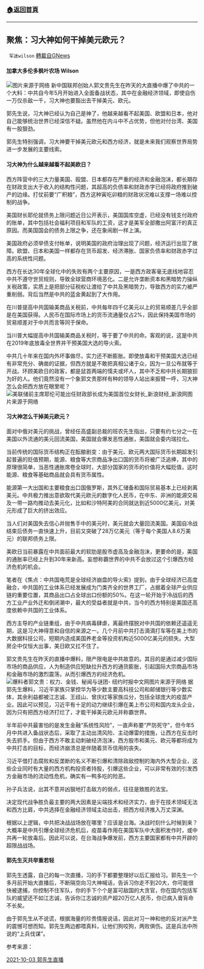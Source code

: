 ###  [:house:返回首頁](https://github.com/ourhimalayas/txt)
---


## 聚焦：习大神如何干掉美元欧元？
` 军迷wilson` [轉載自GNews](https://gnews.org/zh-hans/1573882/)

#### 加拿大多伦多枫叶农场  Wilson 
![](https://assets.gnews.org/wp-content/uploads/2021/10/image_proxy.jpeg)图片来源于网络
新中国联邦创始人郭文贵先生在昨天的大直播中爆了中共的一个大料：中共自今年5月开始进入全面备战状态，其中在金融经济领域，即使自伤一万仅杀敌一千，习大神也要豁出去干掉美元、欧元。

郭先生说，习大神已经认为自己是神了，他越来越看不起美国、欧盟和日本，他对自己能够统治世界已经深信不疑。虽然他在内斗中不占优势，但他对付台湾、美国有一股狠劲。

郭先生特别强调，习大神要干掉美元欧元和西方经济，就是未来我们观察世界局势进一步发展的主要线索。

#### 习大神为什么越来越看不起美欧日？

西方阵营中的三大力量美国、殴盟、日本都存在严重的经济和金融泡沫，都长期存在财政支出大于收入的结构性问题，其超高的负债率和财政赤字已经将政府推到破产的边缘。打仗前要“广积粮”，西方这种寅吃卯粮的财政状况难以支撑一场难以控制的战争。

美国财长耶伦就债务上限问题近日公开表示，美国国库空虚，已经没有钱支付政府的账单，其中包括社会福利项目和军队的工资，这才是美军全部撒出阿富汗的真正原因。而美国国会的债务上限之争，还在象闹剧一样上演。

美国政府必须举债支付帐单，说明美国的政府治理出现了问题，经济运行出现了故障。欧盟、日本和美国一样都存在货币超发、经济滞胀、国家负债率和财政赤字过高的系统性问题。

西方在长达30年全球化中的失败有两个主要原因，一是西方政客毫无底线地容忍中共不遵守世贸规则，导致全球营商环境恶化。二是允许垄断资本和黑暗势力操纵关税政策，实质上是把部分征税权让渡给了中共及黑暗势力，导致西方的实力被严重削弱。背后当然是中共的蓝金黄起到了大作用。

在川普提高中共国输美商品关税前，中共每年四千亿美元以上的贸易顺差几乎全部是在美国获得。人民币在国际市场上的货币流通量仅占2%，因此保持美国市场的贸易顺差对于中共而言等同于保命。

当川普大幅提高中共国输美商品关税时，等于要了中共的命。客观的说，这是中共在2019年底放毒全世界并干预美国大选的导火索。

中共几十年来在国内外坏事做尽，实力还不断膨胀。即使放毒和干预美国大选已经有非常充分、确凿的证据，但西方就是不敢把真相公诸于众，因为一旦公布就等于开战。环顾美欧日的政客，都是鼠首两端的懦夫或坏人，其中不乏和中共长期狼狈为奸的人。他们竟然没有一个象郭文贵那样有种的领导人站出来振臂一呼，习大神怎么会把西方放在眼里呢？
![美联储前主席耶伦可能出任财政部长成为美国首位女财长_新浪财经_新浪网](https://n.sinaimg.cn/finance/transform/770/w474h296/20201124/822a-kefmphc9263086.jpg)图片来源于网络
#### 习大神怎么干掉美元欧元？

面对中俄对美元的挑战，曾经任高盛副总裁的班农先生指出，只要有约七分之一在美国以外流通的美元回流美国，美国就会爆发恶性通胀，美国就会委内瑞拉化。

当前传统的国际货币结构正在酝酿剧变：由于美元、欧元两大国际货币长期超发引起普遍的贬值预期，能源、粮食等大宗商品净出口国的货币将被广泛追捧，其中的原理很简单，当恶性通胀席卷全球时，大部分国家的货币的价值将大幅贬值，这时能源、粮食等基础商品就会具有货币属性。

能源第一大出国和主要粮食出口国俄罗斯，其外汇储备和国际贸易基本上已经剥离美元。中共极力推出意欲取代美元欧元的数字化人民币，在中东、非洲的能源交易及一带一路均推动去美元化，比如和沙特阿美的合同就达到近5000亿美元，对美元形成了巨大的挤出效应。

当人们对美国失去信心并抛售手中的美元时，美元就会大量回流美国。美国自冷战结束后债务一直快速上升，目前又突破了28万亿美元（等于每个美国人8.6万美元）的联邦债务上限。

美欧日当前暴露在中共面前最大的软肋是股市虚高及金融泡沫，更要命的是，美国的通胀率已经上升到30年来新高。妄想称霸世界的中共不会放过这个引爆西方经济危机的机会。

笔者在《焦点：中共国电荒是全球经济崩盘的导火索》提到，由于全球经济已高度融合，中共国的工业体系已经发展成为门类齐全的世界工厂，占据着全球产业供应链的重要位置，其商品出口占全球出口份额的50%。在这一轮开始于冷战后的西方工业产业外迁和倒闭潮中，最大的受益者就是中共，当今的西方特别是美国还高度依赖中共国的工业体系。

西方主导的产业链重组，由于中共病毒肆虐，离最终摆脱对中共国的依赖还遥遥无期，这是习大神得意和自信的来源之一。几个月前中共打击滴滴打车等在美上市的大数据科技公司，短期内造成美国养老金等投资机构近5000亿美元的损失。大型房企中仅恒大出事，美日欧又扛不住了。

郭文贵先生在昨天的直播中爆料，限产限电是中共故意的。其目的是通过减少国际市场的商品供应，人为制造供应短缺拉升西方的通货膨胀，引起国际大宗商品市场和金融市场的激烈震荡，从而引爆西方的经济危机。
![爆料者郭文贵：权力、金钱、秘闻与谜团- 纽约时报中文网](https://static01.nyt.com/images/2018/01/14/magazine/14mag-wengui/14mag-14wengui-t_CA0-videoLarge.jpg)图片来源于网络
据郭先生爆料，习近平家族只掌控华为等少数主要高科技公司和邮储银行等少数实体，其余利益都被江志诚、王歧山、曾庆红等家族瓜分，包括全球庞大的疫苗产业。因此可以预见，习近平有十足的动力继续引爆在美上市公司和国内龙头企业，因为只有把西方经济打烂了，才能干掉美元欧元并称霸世界。

半年前中共最害怕的是发生金融“系统性风险”，一直声称要“严防死守”，但今年5月中共进入备战状态后，采取了主动出清风险、主动爆雷的措施，让西方在反击时失去抓手。但由于西方不敢主动刺破经济泡沫，西方股市和美元、欧元等都将成为中共打击的目标，而经济崩溃总是伴随着货币信用的丧失。

习近平借打击腐败和反垄断的名义不断引爆和清除政敌控制的海内外大型企业，这些企业同时有大量的西方机构投资者持股，引爆这些企业，可以非常有效的引发西方金融市场的流动性危机，确实有一鸭多吃的险恶。

孙子兵法说，出其不意并凶狠地打击敌方的弱点，往往是致胜的法宝。

决定现代战争胜负最主要的两大因素是尖端技术和经济实力，由于在技术领域无法和西方比肩，中共选择在金融经济领域主动出击，把西方经济推入万丈深渊。

根据以上逻辑，中共把决战战场放在哪里？应该是台海。决战时刻什么时候到来？大概率是中共引爆全球经济危机后，疫苗毒作用在美国军队中大面积发作时，或中共再一轮放毒后。因此可以说，在台海战争爆发前，西方主要国家都有中共开辟的超限战战场。

#### 郭先生灭共举重若轻

郭先生透露，自己的每一次直播，习的手下都要整理好以后汇报给习。郭先生一个多月前开始大直播后，不断隔空向习大神喊话，告诉习你走不到20大，你可能很快被逮捕，你控制不住军队，你的手下个个是富可敌国的大贪官，你在国内包括军队的威望还不如江志诚，告诉你江志诚的资产超20万亿人民币，你已病入膏肓命不长矣。

由于郭先生从不说谎，根据海量的珍贵情报说话，因此对习一神和他的反对派产生的震憾可想而知。郭先生两边都喂真料，让他们狗咬狗，两败俱伤。这是兵法中所说的“上兵伐谋”。

参考来源：

[2021-10-03 郭先生直播](https://gtv.org/video/id=61599f5b304e992109ae6927)
